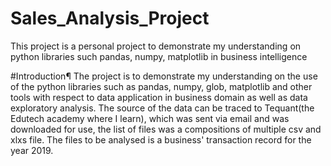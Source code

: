 # Sales_Analysis_Project
This  project is a personal project  to demonstrate my understanding on python libraries such pandas, numpy, matplotlib in business intelligence

#Introduction¶
The project is to demonstrate my understanding on the use of the python libraries such as pandas, numpy, glob, matplotlib and other tools with respect to data application in business domain as well as data exploratory analysis. The source of the data can be traced to Tequant(the Edutech academy where I learn), which was sent via email and was downloaded for use, the list of files was a compositions of multiple csv and xlxs file. The files to be analysed is a business' transaction record for the year 2019.
